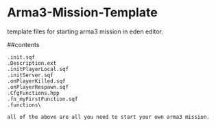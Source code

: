 # Arma3-Mission-Template
template files for starting arma3 mission in eden editor.

##contents

    .init.sqf
    .Description.ext
    .initPlayerLocal.sqf
    .initServer.sqf
    .onPlayerKilled.sqf
    .onPlayerRespawn.sqf
    .CfgFunctions.hpp
    .fn_myFirstFunction.sqf
    .functions\
    
    all of the above are all you need to start your own arma3 mission.
